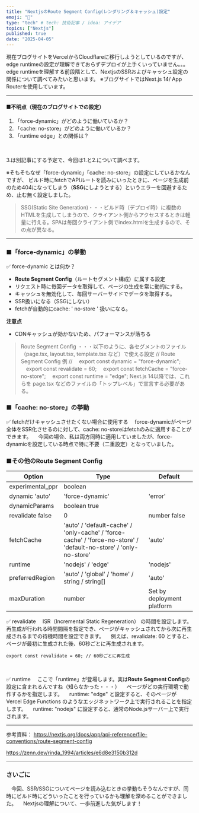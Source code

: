 ```yaml
---
title: "NextjsのRoute Segment Config(レンダリング＆キャッシュ)設定"
emoji: "📌"
type: "tech" # tech: 技術記事 / idea: アイデア
topics: ["Nextjs"]
published: true
date: "2025-04-05"
---
```


現在ブログサイトをVercelからCloudflareに移行しようとしているのですが、
edge runtimeの設定が理解できておらずデプロイが上手くいっていません。。。<br/>
edge runtimeを理解する前段階として、NextjsのSSRおよびキャッシュ設定の関係について調べてみたいと思います。
※ブログサイトではNext.js 14/ App Routerを使用しています。

---

#### ■不明点（現在のブログサイトでの設定）
1. 「force-dynamic」がどのように働いているか？
2. 「cache: no-store」がどのように働いているか？
3. 「runtime edge」との関係は？
<br />

3.は別記事にする予定で、今回は1.と2.について調べます。

※そもそもなぜ「force-dynamic」「cache: no-store」の設定にしているかなんですが、
ビルド時にfetchでAPIルートを読みにいったときに、ページを生成前のため404になってしまう（**SSG**にしようとする）というエラーを回避するため、止む無く設定しました。

> SSG(Static Site Generation)・・・ビルド時（デプロイ時）に複数のHTMLを生成してしまうので、クライアント側からアクセスするときは軽量に行える。SPAは毎回クライアント側でindex.htmlを生成するので、その点が異なる。

---

### ■「force-dynamic」の挙動

✅ force-dynamic とは何か？
- **Route Segment Config**（ルートセグメント構成）に属する設定
- リクエスト時に毎回データを取得して、ページの生成を常に動的にする。
- キャッシュを無効化して、毎回サーバーサイドでデータを取得する。
- SSR扱いになる（SSGにしない）
- fetchが自動的にcache: ' no-store ' 扱いになる。

**注意点**
- CDNキャッシュが効かないため、パフォーマンスが落ちる

> Route Segment Config ・・・以下のように、各セグメントのファイル（page.tsx, layout.tsx, template.tsx など）で使える設定
> // Route Segment Config 例 //
    　export const dynamic = "force-dynamic";
    　export const revalidate = 60;
    　export const fetchCache = "force-no-store";
    　export const runtime = "edge";
> Next.js 14以降では、これらを page.tsx などのファイルの「トップレベル」で宣言する必要がある。

### ■「cache: no-store」の挙動

✅ fetchだけキャッシュさせたくない場合に使用する
　force-dynamicがページ全体をSSR化させるのに対して、cache: no-storeはfetchのみに適用することができます。
　今回の場合、私は両方同時に適用していましたが、force-dynamicを設定している時点で特に不要（二重設定）となっていました。

### ■その他のRoute Segment Config

|Option	|Type	|Default|
|---|---|---|
experimental_ppr|	boolean	|
dynamic	'auto' | 'force-dynamic' | 'error' | 'force-static'	'auto'
dynamicParams|	boolean	true
revalidate	false | 0 | number	false
fetchCache|	'auto' / 'default-cache' / 'only-cache' / 'force-cache' / 'force-no-store' / 'default-no-store' / 'only-no-store'	|'auto'
runtime|	'nodejs' / 'edge'	|'nodejs'
preferredRegion|	'auto' / 'global' / 'home' / string / string[]	|'auto'
maxDuration|	number|	Set by deployment platform

✅ revalidate
　ISR（Incremental Static Regeneration） の時間を設定します。再生成が行われる時間間隔を指定でき、ページがキャッシュされてから次に再生成されるまでの待機時間を設定できます。
　例えば、revalidate: 60 とすると、ページが最初に生成された後、60秒ごとに再生成されます。

~~~
export const revalidate = 60; // 60秒ごとに再生成
~~~
<br />

✅ runtime
　ここで「runtime」が登場します。実は**Route Segment Config**の設定に含まれるんですね（知らなかった・・・）
　ページがどの実行環境で動作するかを指定します。
　runtime: "edge" と設定すると、そのページが Vercel Edge Functions のようなエッジネットワーク上で実行されることを指定します。
　runtime: "nodejs" に設定すると、通常のNode.jsサーバー上で実行されます。


---

参考資料：
https://nextjs.org/docs/app/api-reference/file-conventions/route-segment-config

https://zenn.dev/rinda_1994/articles/e6d8e3150b312d

---

### さいごに
　今回、SSR/SSGについてページを読み込むときの挙動もそうなんですが、同時にビルド時にどういったことを行っているかも理解を深めることができました。
　Nextjsの理解について、一歩前進した気がします！